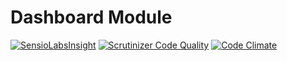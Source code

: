 # Dashboard Module

[![SensioLabsInsight](https://insight.sensiolabs.com/projects/3616f9d8-1e5c-46c6-9058-13e916851254/mini.png)](https://insight.sensiolabs.com/projects/3616f9d8-1e5c-46c6-9058-13e916851254)
[![Scrutinizer Code Quality](https://scrutinizer-ci.com/g/AsgardCms/Dashboard/badges/quality-score.png?b=master)](https://scrutinizer-ci.com/g/AsgardCms/Dashboard/?branch=master)
[![Code Climate](https://codeclimate.com/github/AsgardCms/Dashboard/badges/gpa.svg)](https://codeclimate.com/github/AsgardCms/Dashboard)
